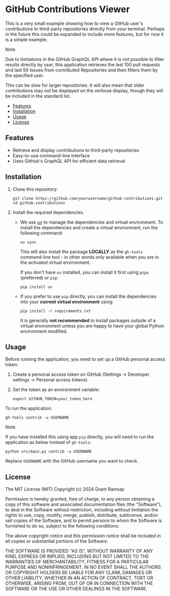 # GitHub Contributions Viewer <!-- omit in toc -->

This is a very small example showing how to view a GitHub user's contributions
to third-party repositories directly from your terminal. Perhaps in the future
this could be expanded to include more features, but for now it is a simple
example.

> [!NOTE]
>
> Due to limitations in the GitHub GraphQL API where it is not possible to
> filter results directly by user, this application retrieves the last 100 pull
> requests and last 50 Issues from contributed Repositories and then filters
> them by the specified user.
>
> This can be slow for larger repositories. It will also mean that older
> contributions may not be displayed on the verbose display, though they will be
> included in the standard list.

- [Features](#features)
- [Installation](#installation)
- [Usage](#usage)
- [License](#license)

## Features

- Retrieve and display contributions to third-party repositories
- Easy-to-use command-line interface
- Uses GitHub's GraphQL API for efficient data retrieval

## Installation

1. Clone this repository:

   ```terminal
   git clone https://github.com/yourusername/github-contributions.git
   cd github-contributions
   ```

2. Install the required dependencies.
   - We use [uv](https://github.com/astral-sh/uv) to manage the dependencies
and virtual environment. To install the dependencies and create a virtual
environment, run the following command:

      ```terminal
      uv sync
      ```

      This will also install the package **LOCALLY** as the `gh-tools`
      command-line tool - in other words only available when you are in the
      activated virtual environment.

      If you don't have `uv` installed, you can install it first using `pipx`
      (preferred) or `pip`:

      ```terminal
      pip install uv
      ```

   - If you prefer to use `pip` directly, you can install the dependencies into
     your **current virtual environment** using:

      ```terminal
      pip install -r requirements.txt
      ```

      It is generally **not recommended** to install packages outside of a
      virtual environment unless you are happy to have your global Python
      environment modified.

## Usage

Before running the application, you need to set up a GitHub personal access token:

1. Create a personal access token on GitHub (Settings -> Developer settings ->
   Personal access tokens)
2. Set the token as an environment variable:

   ```terminal
   export GITHUB_TOKEN=your_token_here
   ```

To run the application:

```terminal
gh-tools contrib -u USERNAME
```

> [!NOTE]
>
> If you have installed this using app `pip` directly, you will need to run the
> application as below instead of `gh-tools`:
>
> ```terminal
> python src/main.py contrib -u USERNAME
> ```

Replace `USERNAME` with the GitHub username you want to check.

## License

The MIT License (MIT)
Copyright (c) 2024 Grant Ramsay

Permission is hereby granted, free of charge, to any person obtaining a copy
of this software and associated documentation files (the "Software"), to deal
in the Software without restriction, including without limitation the rights
to use, copy, modify, merge, publish, distribute, sublicense, and/or sell
copies of the Software, and to permit persons to whom the Software is
furnished to do so, subject to the following conditions:

The above copyright notice and this permission notice shall be included in all
copies or substantial portions of the Software.

THE SOFTWARE IS PROVIDED "AS IS", WITHOUT WARRANTY OF ANY KIND,
EXPRESS OR IMPLIED, INCLUDING BUT NOT LIMITED TO THE WARRANTIES OF
MERCHANTABILITY, FITNESS FOR A PARTICULAR PURPOSE AND NONINFRINGEMENT.
IN NO EVENT SHALL THE AUTHORS OR COPYRIGHT HOLDERS BE LIABLE FOR ANY CLAIM,
DAMAGES OR OTHER LIABILITY, WHETHER IN AN ACTION OF CONTRACT, TORT OR
OTHERWISE, ARISING FROM, OUT OF OR IN CONNECTION WITH THE SOFTWARE OR THE USE
OR OTHER DEALINGS IN THE SOFTWARE.
